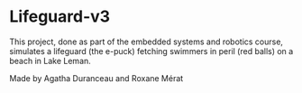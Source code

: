# Lifeguard-v3

This project, done as part of the embedded systems and robotics course, simulates a lifeguard (the e-puck) fetching swimmers in peril (red balls) on a beach in Lake Leman. 

Made by Agatha Duranceau and Roxane Mérat

